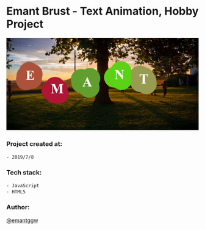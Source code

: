 # Emant Brust - Text Animation, Hobby Project

  <img src="https://github.com/emantggw/emant_animation_js/raw/main/assets/screenshots/mainscreen.png" />

### Project created at:

    - 2019/7/8

### Tech stack:

    - JavaScript
    - HTML5

### Author:

[@emantggw](https://github.com/emantggw)
